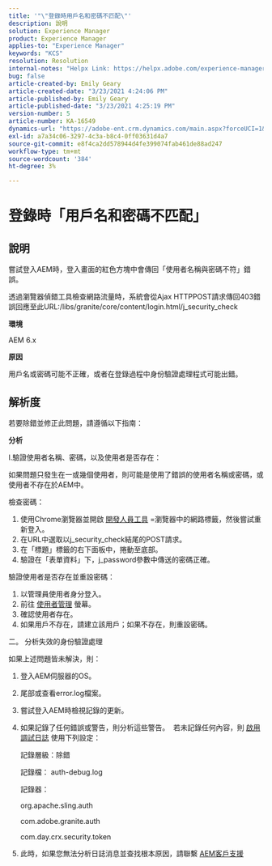 ```yaml
---
title: '"\"登錄時用戶名和密碼不匹配\"'
description: 說明
solution: Experience Manager
product: Experience Manager
applies-to: "Experience Manager"
keywords: "KCS"
resolution: Resolution
internal-notes: "Helpx Link: https://helpx.adobe.com/experience-manager/kb/user-name-and-password-do-not-match-on-login.html"
bug: false
article-created-by: Emily Geary
article-created-date: "3/23/2021 4:24:06 PM"
article-published-by: Emily Geary
article-published-date: "3/23/2021 4:25:19 PM"
version-number: 5
article-number: KA-16549
dynamics-url: "https://adobe-ent.crm.dynamics.com/main.aspx?forceUCI=1&pagetype=entityrecord&etn=knowledgearticle&id=4d06f62c-f48b-eb11-a812-000d3a58b8a9"
exl-id: a7a34c06-3297-4c3a-b8c4-0ff03631d4a7
source-git-commit: e8f4ca2dd578944d4fe399074fab461de88ad247
workflow-type: tm+mt
source-wordcount: '384'
ht-degree: 3%

---
```


# 登錄時「用戶名和密碼不匹配」

## 說明


嘗試登入AEM時，登入畫面的紅色方塊中會傳回「使用者名稱與密碼不符」錯誤。

透過瀏覽器偵錯工具檢查網路流量時，系統會從Ajax HTTPPOST請求傳回403錯誤回應至此URL:/libs/granite/core/content/login.html/j_security_check

<b>環境</b>

AEM 6.x

<b>原因</b>

用戶名或密碼可能不正確，或者在登錄過程中身份驗證處理程式可能出錯。


## 解析度


若要除錯並修正此問題，請遵循以下指南：

<b>分析</b>

I.驗證使用者名稱、密碼，以及使用者是否存在：

如果問題只發生在一或幾個使用者，則可能是使用了錯誤的使用者名稱或密碼，或使用者不存在於AEM中。

檢查密碼：

1. 使用Chrome瀏覽器並開啟 [開發人員工具](https://developer.chrome.com/devtools) =瀏覽器中的網路標籤，然後嘗試重新登入。
2. 在URL中選取以j_security_check結尾的POST請求。
3. 在「標題」標籤的右下面板中，捲動至底部。
4. 驗證在「表單資料」下，j_password參數中傳送的密碼正確。


驗證使用者是否存在並重設密碼：

1. 以管理員使用者身分登入。
2. 前往 [使用者管理](https://docs.adobe.com/content/help/en/experience-manager-65/administering/home.html?topic=/experience-manager/6-5/sites/administering/morehelp/security.ug.js) 螢幕。
3. 確認使用者存在。
4. 如果用戶不存在，請建立該用戶；如果不存在，則重設密碼。


二。 分析失效的身份驗證處理

如果上述問題皆未解決，則：

1. 登入AEM伺服器的OS。
2. 尾部或查看error.log檔案。
3. 嘗試登入AEM時檢視記錄的更新。
4. 如果記錄了任何錯誤或警告，則分析這些警告。  若未記錄任何內容，則 [啟用調試日誌](https://docs.adobe.com/content/help/en/experience-manager-65/deploying/configuring/configure-logging.html) 使用下列設定：

   記錄層級：除錯

   記錄檔： auth-debug.log

   記錄器：

   org.apache.sling.auth


   com.adobe.granite.auth


   com.day.crx.security.token
5. 此時，如果您無法分析日誌消息並查找根本原因，請聯繫 [AEM客戶支援](https://experienceleague.adobe.com/?lang=zh-Hant?support-solution=Experience+Manager#support)
